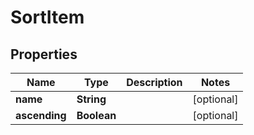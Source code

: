 
# SortItem

## Properties
Name | Type | Description | Notes
------------ | ------------- | ------------- | -------------
**name** | **String** |  |  [optional]
**ascending** | **Boolean** |  |  [optional]



